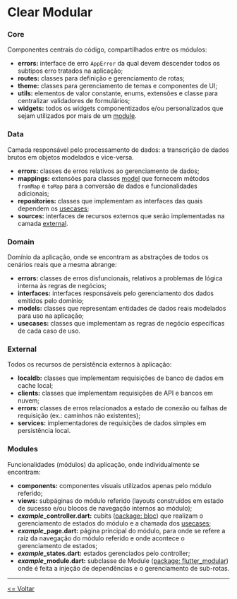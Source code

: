 # Clear Modular

### Core
Componentes centrais do código, compartilhados entre os módulos:
- **errors:** interface de erro `AppError` da qual devem descender todos os subtipos erro tratados na aplicação;
- **routes:** classes para definição e gerenciamento de rotas;
- **theme:** classes para gerenciamento de temas e componentes de UI;
- **utils:** elementos de valor constante, enums, extensões e classe para centralizar validadores de formulários;
- **widgets:** todos os widgets componentizados e/ou personalizados que sejam utilizados por mais de um [module](#modules).

### Data
Camada responsável pelo processamento de dados: a transcrição de dados brutos em objetos modelados e vice-versa.
- **errors:** classes de erros relativos ao gerenciamento de dados;
- **mappings:** extensões para classes [model](#domain) que fornecem métodos `fromMap` e `toMap` para a conversão de dados e funcionalidades adicionais;
- **repositories:** classes que implementam as interfaces das quais dependem os [usecases](#domain);
- **sources:** interfaces de recursos externos que serão implementadas na camada [external](#external).

### Domain
Domínio da aplicação, onde se encontram as abstrações de todos os cenários reais que a mesma abrange:
- **errors:** classes de erros disfuncionais, relativos a problemas de lógica interna às regras de negócios;
- **interfaces:** interfaces responsáveis pelo gerenciamento dos dados emitidos pelo domínio;
- **models:** classes que representam entidades de dados reais modelados para uso na aplicação;
- **usecases:** classes que implementam as regras de negócio específicas de cada caso de uso.

### External
Todos os recursos de persistência externos à aplicação:
- **localdb:** classes que implementam requisições de banco de dados em cache local;
- **clients:** classes que implementam requisições de API e bancos em nuvem;
- **errors:** classes de erros relacionados a estado de conexão ou falhas de requisição (ex.: caminhos não existentes);
- **services:** implementadores de requisições de dados simples em persistência local.

### Modules
Funcionalidades (módulos) da aplicação, onde individualmente se encontram:
- **components:** componentes visuais utilizados apenas pelo módulo referido;
- **views:** subpáginas do módulo referido (layouts construídos em estado de sucesso e/ou blocos de navegação internos ao módulo);
- ***example*_controller.dart:** cubits ([package: bloc](#gerenciamento-de-estados)) que realizam o gerenciamento de estados do módulo e a chamada dos [usecases](#domain);
- ***example*_page.dart:** página principal do módulo, para onde se refere a raiz da navegação do módulo referido e onde acontece o gerenciamento de estados;
- ***example*_states.dart:** estados gerenciados pelo controller;
- ***example*_module.dart:** subclasse de Module ([package: flutter_modular](#injeção-de-dependências)) onde é feita a injeção de dependências e o gerenciamento de sub-rotas.

---

[<= Voltar](/README.md)
